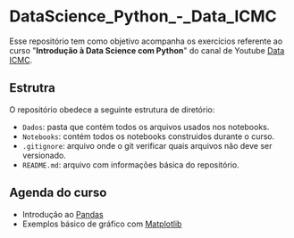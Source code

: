 # DataScience_Python_-_Data_ICMC

Esse repositório tem como objetivo acompanha os exercícios referente ao curso "**Introdução à Data Science com Python**" do canal de Youtube <a href="https://www.youtube.com/channel/UC_pily9Uu-j3BgAzjeEc60A">Data ICMC</a>.

## Estrutra 
O repositório obedece a seguinte estrutura de diretório: 

* `Dados`: pasta que contém todos os arquivos usados nos notebooks.
* `Notebooks`: contém todos os notebooks construidos durante o curso.
* `.gitignore`: arquivo onde o git verificar quais arquivos não deve ser versionado.
* `README.md`: arquivo com informações básica do repositório.


## Agenda do curso

* Introdução ao <a href="https://github.com/cotozelo/DataScience_Python_-_Data_ICMC/blob/main/Notebooks/Introdu%C3%A7%C3%A3o_Pandas.ipynb">Pandas</a>
* Exemplos básico de gráfico com <a href='https://github.com/cotozelo/DataScience_Python_-_Data_ICMC/blob/main/Notebooks/Matplotlib.ipynb'>Matplotlib</a>




